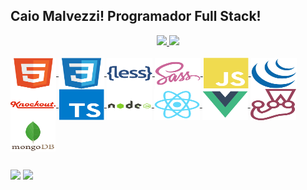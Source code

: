 ## Caio Malvezzi! Programador Full Stack!
<div align="center">
  <a href="https://github.com/malvezzidatr">
  <img height="180em" src="https://github-readme-stats.vercel.app/api?username=malvezzidatr&show_icons=true&theme=dracula&include_all_commits=true&count_private=true"/>
  <img height="180em" src="https://github-readme-stats.vercel.app/api/top-langs/?username=malvezzidatr&layout=compact&langs_count=7&theme=dracula"/>
</div>
<div style="display: inline_block"><br>
  <img align="center" alt="Caio-HTML" height="50" width="73" src="https://raw.githubusercontent.com/devicons/devicon/master/icons/html5/html5-original.svg">
  
  <img align="center" alt="Caio-CSS" height="50" width="73" src="https://raw.githubusercontent.com/devicons/devicon/master/icons/css3/css3-original.svg">
  <img align="center" alt="Caio-Less" height="50" width="73" src="https://raw.githubusercontent.com/devicons/devicon/master/icons/less/less-plain-wordmark.svg">
  <img align="center" alt="Caio-Sass" height="50" width="73" src="https://raw.githubusercontent.com/devicons/devicon/master/icons/sass/sass-original.svg">
  
  <img align="center" alt="Caio-Js" height="50" width="73" src="https://raw.githubusercontent.com/devicons/devicon/master/icons/javascript/javascript-plain.svg">
  <img align="center" alt="Caio-Jquery" height="50" width="73" src="https://raw.githubusercontent.com/devicons/devicon/master/icons/jquery/jquery-original.svg">
  
  <img align="center" alt="Caio-Knockout" height="50" width="73" src="https://raw.githubusercontent.com/devicons/devicon/master/icons/knockout/knockout-plain-wordmark.svg">
  <img align="center" alt="Caio-Ts" height="50" width="73" src="https://raw.githubusercontent.com/devicons/devicon/master/icons/typescript/typescript-plain.svg">
  
  <img align="center" alt="Caio-NodeJS" height="50" width="72" src="https://raw.githubusercontent.com/devicons/devicon/master/icons/nodejs/nodejs-original-wordmark.svg">
  <img align="center" alt="Caio-React" height="50" width="73" src="https://raw.githubusercontent.com/devicons/devicon/master/icons/react/react-original.svg">
  <img align="center" alt="Caio-Vue" height="50" width="73" src="https://raw.githubusercontent.com/devicons/devicon/master/icons/vuejs/vuejs-original.svg">
  <img align="center" alt="Caio-Jest" height="50" width="73" src="https://raw.githubusercontent.com/devicons/devicon/master/icons/jest/jest-plain.svg">
  
  <img align="center" alt="Caio-MongoDB" height="50" width="72" src="https://raw.githubusercontent.com/devicons/devicon/master/icons/mongodb/mongodb-original-wordmark.svg">
  
  
</div>
  
  ##
 
<div>
  <a href = "mailto:caiomalvezzi101@gmail.com"><img src="https://img.shields.io/badge/-Gmail-%23333?style=for-the-badge&logo=gmail&logoColor=white" target="_blank"></a>
  <a href="https://www.linkedin.com/in/caiomalvezzi" target="_blank"><img src="https://img.shields.io/badge/-LinkedIn-%230077B5?style=for-the-badge&logo=linkedin&logoColor=white" target="_blank"></a> 
</div>
